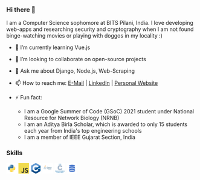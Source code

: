 ### Hi there 👋

<!--
**sankha555/sankha555** is a ✨ _special_ ✨ repository because its `README.md` (this file) appears on your GitHub profile.-->

I am a Computer Science sophomore at BITS Pilani, India. I love developing web-apps and researching security and cryptography when I am not found binge-watching movies or playing with doggos in my locality :)

- 🌱  I’m currently learning Vue.js

- 👯  I’m looking to collaborate on open-source projects

- 💬  Ask me about Django, Node.js, Web-Scraping

- 📫   How to reach me: [E-Mail](mailto:f20190029@pilani.bits-pilani.ac.in) | [LinkedIn](https://www.linkedin.com/in/sankha-das-4538711a7/) | [Personal Website](https://sankha555.github.io/index/)

- ⚡  Fun fact: 
     - I am a Google Summer of Code (GSoC) 2021 student under National Resource for Network Biology (NRNB)  
     - I am an Aditya Birla Scholar, which is awarded to only 15 students each year from India's top engineering schools
     - I am a member of IEEE Gujarat Section, India

### Skills
<code><img alt="Python" title="Python" width="28px" src="https://raw.githubusercontent.com/github/explore/80688e429a7d4ef2fca1e82350fe8e3517d3494d/topics/python/python.png"/></code>
<code><img alt="JavaScript" title="JavaScript" width="28px" src="https://raw.githubusercontent.com/github/explore/80688e429a7d4ef2fca1e82350fe8e3517d3494d/topics/javascript/javascript.png"/></code>
<code><img alt="C++" title="C++" width="28px" src="https://raw.githubusercontent.com/github/explore/80688e429a7d4ef2fca1e82350fe8e3517d3494d/topics/cpp/cpp.png"/></code>
<code><img alt="Java" title="Java" width="28px" src="https://raw.githubusercontent.com/github/explore/80688e429a7d4ef2fca1e82350fe8e3517d3494d/topics/java/java.png"/></code>
<code><img alt="C" title="C" width="28px" src="https://raw.githubusercontent.com/github/explore/80688e429a7d4ef2fca1e82350fe8e3517d3494d/topics/c/c.png"/></code>
<code><img alt="SQL" title="SQL" width="28px" src="https://raw.githubusercontent.com/github/explore/80688e429a7d4ef2fca1e82350fe8e3517d3494d/topics/sql/sql.png"/></code>
